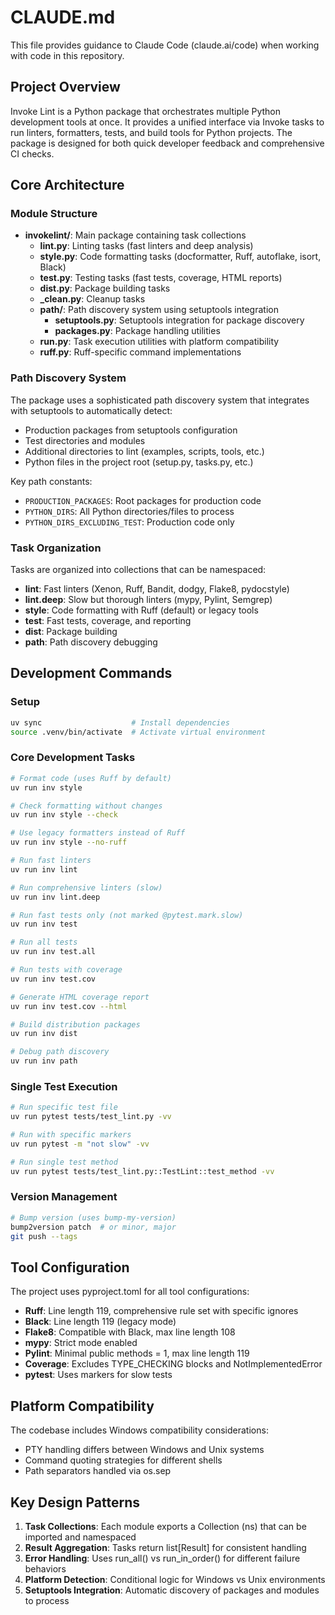 # CLAUDE.md

This file provides guidance to Claude Code (claude.ai/code) when working with code in this repository.

## Project Overview

Invoke Lint is a Python package that orchestrates multiple Python development tools at once. It provides a unified interface via Invoke tasks to run linters, formatters, tests, and build tools for Python projects. The package is designed for both quick developer feedback and comprehensive CI checks.

## Core Architecture

### Module Structure
- **invokelint/**: Main package containing task collections
  - **lint.py**: Linting tasks (fast linters and deep analysis)
  - **style.py**: Code formatting tasks (docformatter, Ruff, autoflake, isort, Black)
  - **test.py**: Testing tasks (fast tests, coverage, HTML reports)
  - **dist.py**: Package building tasks
  - **_clean.py**: Cleanup tasks
  - **path/**: Path discovery system using setuptools integration
    - **setuptools.py**: Setuptools integration for package discovery
    - **packages.py**: Package handling utilities
  - **run.py**: Task execution utilities with platform compatibility
  - **ruff.py**: Ruff-specific command implementations

### Path Discovery System
The package uses a sophisticated path discovery system that integrates with setuptools to automatically detect:
- Production packages from setuptools configuration
- Test directories and modules 
- Additional directories to lint (examples, scripts, tools, etc.)
- Python files in the project root (setup.py, tasks.py, etc.)

Key path constants:
- `PRODUCTION_PACKAGES`: Root packages for production code
- `PYTHON_DIRS`: All Python directories/files to process
- `PYTHON_DIRS_EXCLUDING_TEST`: Production code only

### Task Organization
Tasks are organized into collections that can be namespaced:
- **lint**: Fast linters (Xenon, Ruff, Bandit, dodgy, Flake8, pydocstyle)
- **lint.deep**: Slow but thorough linters (mypy, Pylint, Semgrep)
- **style**: Code formatting with Ruff (default) or legacy tools
- **test**: Fast tests, coverage, and reporting
- **dist**: Package building
- **path**: Path discovery debugging

## Development Commands

### Setup
```bash
uv sync                    # Install dependencies
source .venv/bin/activate  # Activate virtual environment
```

### Core Development Tasks
```bash
# Format code (uses Ruff by default)
uv run inv style

# Check formatting without changes
uv run inv style --check

# Use legacy formatters instead of Ruff
uv run inv style --no-ruff

# Run fast linters
uv run inv lint

# Run comprehensive linters (slow)
uv run inv lint.deep

# Run fast tests only (not marked @pytest.mark.slow)
uv run inv test

# Run all tests
uv run inv test.all

# Run tests with coverage
uv run inv test.cov

# Generate HTML coverage report
uv run inv test.cov --html

# Build distribution packages
uv run inv dist

# Debug path discovery
uv run inv path
```

### Single Test Execution
```bash
# Run specific test file
uv run pytest tests/test_lint.py -vv

# Run with specific markers
uv run pytest -m "not slow" -vv

# Run single test method
uv run pytest tests/test_lint.py::TestLint::test_method -vv
```

### Version Management
```bash
# Bump version (uses bump-my-version)
bump2version patch  # or minor, major
git push --tags
```

## Tool Configuration

The project uses pyproject.toml for all tool configurations:
- **Ruff**: Line length 119, comprehensive rule set with specific ignores
- **Black**: Line length 119 (legacy mode)
- **Flake8**: Compatible with Black, max line length 108
- **mypy**: Strict mode enabled
- **Pylint**: Minimal public methods = 1, max line length 119
- **Coverage**: Excludes TYPE_CHECKING blocks and NotImplementedError
- **pytest**: Uses markers for slow tests

## Platform Compatibility

The codebase includes Windows compatibility considerations:
- PTY handling differs between Windows and Unix systems
- Command quoting strategies for different shells
- Path separators handled via os.sep

## Key Design Patterns

1. **Task Collections**: Each module exports a Collection (ns) that can be imported and namespaced
2. **Result Aggregation**: Tasks return list[Result] for consistent handling
3. **Error Handling**: Uses run_all() vs run_in_order() for different failure behaviors
4. **Platform Detection**: Conditional logic for Windows vs Unix environments
5. **Setuptools Integration**: Automatic discovery of packages and modules to process